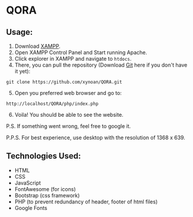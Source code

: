 # QORA
## Usage:
1. Download [XAMPP](https://www.apachefriends.org/).
2. Open XAMPP Control Panel and Start running Apache.
3. Click explorer in XAMPP and navigate to `htdocs`.
4. There, you can pull the repository (Download [Git](https://git-scm.com/downloads) here if you don't have it yet):
```
git clone https://github.com/xynoan/QORA.git
```
5. Open you preferred web browser and go to:
```
http://localhost/QORA/php/index.php
```
6. Voila! You should be able to see the website.

P.S. If something went wrong, feel free to google it.

P.P.S. For best experience, use desktop with the resolution of 1368 x 639.
## Technologies Used:
- HTML
- CSS
- JavaScript
- FontAwesome (for icons)
- Bootstrap (css framework)
- PHP (to prevent redundancy of header, footer of html files)
- Google Fonts
